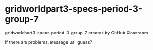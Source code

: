 # gridworldpart3-specs-period-3-group-7
gridworldpart3-specs-period-3-group-7 created by GitHub Classroom

If there are problems. message us i guess?
